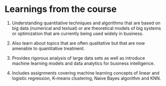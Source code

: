# Learnings from the course

1. Understanding quantitative techniques and algorithms that are based on big data (numerical and textual) or are theoretical models of big systems or optimization that are currently being used widely in business.

2. Also learn about topics that are often qualitative but that are now amenable to quantitative treatment.

3. Provides rigorous analysis of large data sets as well as introduce machine learning models and data analytics for business intelligence.

4. Includes assignments covering machine learning concepts of linear and logistic regression, K-means clustering, Naive Bayes algorithm and KNN.
